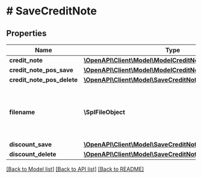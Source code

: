 # # SaveCreditNote

## Properties

Name | Type | Description | Notes
------------ | ------------- | ------------- | -------------
**credit_note** | [**\OpenAPI\Client\Model\ModelCreditNote**](ModelCreditNote.md) |  |
**credit_note_pos_save** | [**\OpenAPI\Client\Model\ModelCreditNotePos**](ModelCreditNotePos.md) |  | [optional]
**credit_note_pos_delete** | [**\OpenAPI\Client\Model\SaveCreditNoteCreditNotePosDelete**](SaveCreditNoteCreditNotePosDelete.md) |  | [optional]
**filename** | **\SplFileObject** | Filename of a previously upload file which should be attached. | [optional]
**discount_save** | [**\OpenAPI\Client\Model\SaveCreditNoteDiscountSave**](SaveCreditNoteDiscountSave.md) |  | [optional]
**discount_delete** | [**\OpenAPI\Client\Model\SaveCreditNoteDiscountDelete**](SaveCreditNoteDiscountDelete.md) |  | [optional]

[[Back to Model list]](../../README.md#models) [[Back to API list]](../../README.md#endpoints) [[Back to README]](../../README.md)

